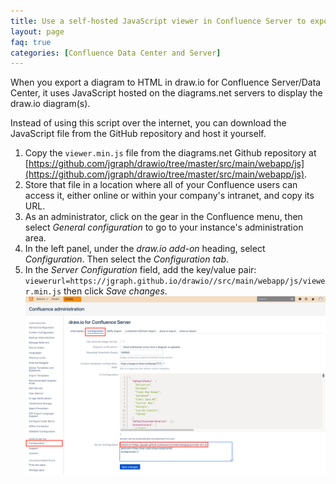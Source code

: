 ```yaml
---
title: Use a self-hosted JavaScript viewer in Confluence Server to export to HTML
layout: page
faq: true
categories: [Confluence Data Center and Server]
---
```


When you export a diagram to HTML in draw.io for Confluence Server/Data Center, it uses JavaScript hosted on the diagrams.net servers to display the draw.io diagram(s).

Instead of using this script over the internet, you can download the JavaScript file from the GitHub repository and host it yourself.

1. Copy the ``viewer.min.js`` file from the diagrams.net Github repository at [https://github.com/jgraph/drawio/tree/master/src/main/webapp/js](https://github.com/jgraph/drawio/tree/master/src/main/webapp/js).
2. Store that file in a location where all of your Confluence users can access it, either online or within your company's intranet, and copy its URL.
3. As an administrator, click on the gear in the Confluence menu, then select _General configuration_ to go to your instance's administration area.
4. In the left panel, under the _draw.io add-on_ heading, select _Configuration_. Then select the _Configuration tab_.
5. In the _Server Configuration_ field, add the key/value pair: ``viewerurl=https://jgraph.github.io/drawio//src/main/webapp/js/viewer.min.js`` then click _Save changes_.
<br /><img src="/assets/img/blog/set-javascript-viewer-address-confluence-server.png" style="max-width:100%;height:auto;" alt="Add the URL to your self-hosted JavaScript viewer script to the draw.io Server Configuration field">

